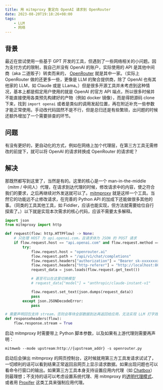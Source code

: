 ```yaml
---
title: 用 mitmproxy 重定向 OpenAI 请求到 OpenRouter
date: 2023-08-20T19:18:26+08:00
tags:
    - LLM
    - 网络
---
```


## 背景
最近在尝试使用一些基于 GPT 开发的工具，但遇到了一些网络相关的小问题。因为支付方式的限制，我自己并没有 OpenAI 的账户，实际使用的 API 是其他中间商（aka 二道贩子）转卖而来的， [OpenRouter](https://openrouter.ai/docs#models) 就是其中一家。（实际上 OpenRouter 做的还更多一些，更像是 LLM 的聚合提供商，除了 OpenAI 也有其他家的 LLM，如 Claude 或是 LLama。）但是很多开源工具并未考虑到这种情况，基本上都是假定用户使用的就是 OpenAI 的官方 API 端点，所以很多时候并不能直接使用各类预先构建好的产物（例如 docker 镜像），而是得把源码 clone 下来，找到 `import openai` 或者是类似的调用发起位置，再在附近补充一些参数才能正常使用。手动改代码固然不是不行，但是总归还是有些繁琐，出问题的时候还额外增加了一个需要排查的环节。

## 问题
有没有更好的，更自动化的方式，例如在网络上加个代理层，在第三方工具无需修改的前提下，就可以将 OpenAI 的请求转换成 OpenRouter 的请求呢？

## 解决
那既然都写到这里了，当然是有的。这里的核心是一个 man-in-the-middle （mitm / 中间人）代理，在请求到达代理的时候，修改请求中的内容，使之符合我们的要求，之后再继续对外发送就可以了。[mitmproxy](https://mitmproxy.org/) 就是这样一个工具。当然它的功能远不止修改请求，在完善的 Python API 的加成下还能做很多其他的事。（同类的工具其他工具，如 Fiddler，应该也能实现，但方法就需要给位自行探索了。）以下就是实现本次需求的核心代码，应该不需要太多解释。

```python
import json
from mitmproxy import http

def request(flow: http.HTTPFlow) -> None:
    # 只处理 HOST 为 api.openai.com，且请求体为 JSON 的 POST 请求
    if flow.request.host == "api.openai.com" and flow.request.method == "POST" and flow.request.headers.get("content-type", "").startswith("application/json"):
        try:
            flow.request.host = "openrouter.ai"
            flow.request.path = "/api/v1/chat/completions"
            flow.request.headers["authorization"] = "Bearer sk-xxxxxxxxxx" # token
            flow.request.headers["http-referer"] = "http://localhost:8080/my_great_app" # 应用标识
            request_data = json.loads(flow.request.get_text())

            # 甚至可以在这里切换模型
            # request_data["model"] = "anthropic/claude-instant-v1"

            flow.request.set_text(json.dumps(request_data))
            pass
        except json.JSONDecodeError:
            pass

# 需要声明回包支持 stream，否则会等待全部数据到达再返回给应用，无法实现 LLM 打字效果
def responseheaders(flow):
    flow.response.stream = True
```

启动 mitmproxy 时需要带上 Python 脚本参数，以及如果有上游代理则需要再声明：
```
mitmweb --mode upstream:http://{upstream_addr} -s openrouter.py
```

启动后会弹出 mitmproxy 的网页控制台，这时候就用第三方工具发请求试试了，一切顺利的话可以看到结果正常返回且网页上显示请求数据。如果出现问题也可以看命令行窗口的输出。如果第三方工具本身支持设置应用内代理（如 [Chatbox](https://github.com/Bin-Huang/chatbox)）则最理想；不支持的话可以考虑设置系统代理、用 mitmproxy 的[透明代理模式](https://docs.mitmproxy.org/stable/howto-transparent/)、或者用 [Proxifer](https://www.proxifier.com/) 这类工具来强制应用代理。